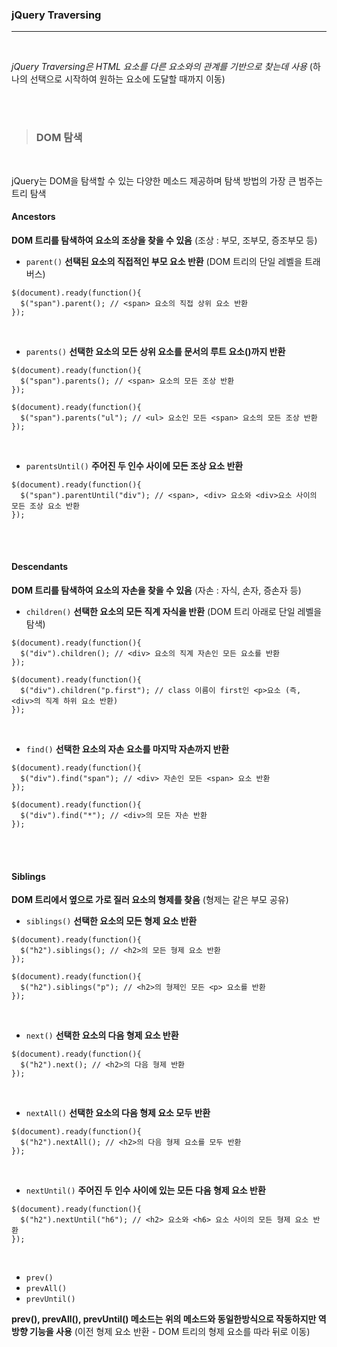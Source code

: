 ### jQuery Traversing
---

<br>

_jQuery Traversing은 HTML 요소를 다른 요소와의 관계를 기반으로 찾는데 사용_
(하나의 선택으로 시작하여 원하는 요소에 도달할 때까지 이동)

<br><br>

>### DOM 탐색

<br>

jQuery는 DOM을 탐색할 수 있는 다양한 메소드 제공하며 탐색 방법의 가장 큰 범주는 트리 탐색

#### Ancestors

__DOM 트리를 탐색하여 요소의 조상을 찾을 수 있음__
(조상 : 부모, 조부모, 증조부모 등)

- `parent()`
__선택된 요소의 직접적인 부모 요소 반환__
(DOM 트리의 단일 레벨을 트래버스)

~~~
$(document).ready(function(){
  $("span").parent(); // <span> 요소의 직접 상위 요소 반환
});
~~~

<br>

- `parents()`
__선택한 요소의 모든 상위 요소를 문서의 루트 요소(<html>)까지 반환__

~~~
$(document).ready(function(){
  $("span").parents(); // <span> 요소의 모든 조상 반환
});

$(document).ready(function(){
  $("span").parents("ul"); // <ul> 요소인 모든 <span> 요소의 모든 조상 반환
});
~~~

<br>

- `parentsUntil()`
__주어진 두 인수 사이에 모든 조상 요소 반환__

~~~
$(document).ready(function(){
  $("span").parentUntil("div"); // <span>, <div> 요소와 <div>요소 사이의 모든 조상 요소 반환
});
~~~

<br><br>

#### Descendants

__DOM 트리를 탐색하여 요소의 자손을 찾을 수 있음__
(자손 : 자식, 손자, 증손자 등)

- `children()`
__선택한 요소의 모든 직계 자식을 반환__
(DOM 트리 아래로 단일 레벨을 탐색)

~~~
$(document).ready(function(){
  $("div").children(); // <div> 요소의 직계 자손인 모든 요소를 반환
});

$(document).ready(function(){
  $("div").children("p.first"); // class 이름이 first인 <p>요소 (즉, <div>의 직계 하위 요소 반환)
});
~~~

<br>

- `find()`
__선택한 요소의 자손 요소를 마지막 자손까지 반환__

~~~
$(document).ready(function(){
  $("div").find("span"); // <div> 자손인 모든 <span> 요소 반환
});

$(document).ready(function(){
  $("div").find("*"); // <div>의 모든 자손 반환
});
~~~

<br><br>

#### Siblings

__DOM 트리에서 옆으로 가로 질러 요소의 형제를 찾음__
(형제는 같은 부모 공유)

- `siblings()`
__선택한 요소의 모든 형제 요소 반환__

~~~
$(document).ready(function(){
  $("h2").siblings(); // <h2>의 모든 형제 요소 반환
});

$(document).ready(function(){
  $("h2").siblings("p"); // <h2>의 형제인 모든 <p> 요소를 반환
});
~~~

<br>

- `next()`
__선택한 요소의 다음 형제 요소 반환__

~~~
$(document).ready(function(){
  $("h2").next(); // <h2>의 다음 형제 반환
});
~~~

<br>

- `nextAll()`
__선택한 요소의 다음 형제 요소 모두 반환__

~~~
$(document).ready(function(){
  $("h2").nextAll(); // <h2>의 다음 형제 요소를 모두 반환
});
~~~

<br>

- `nextUntil()`
__주어진 두 인수 사이에 있는 모든 다음 형제 요소 반환__

~~~
$(document).ready(function(){
  $("h2").nextUntil("h6"); // <h2> 요소와 <h6> 요소 사이의 모든 형제 요소 반환
});
~~~

<br>

- `prev()`
- `prevAll()`
- `prevUntil()`

__prev(), prevAll(), prevUntil() 메소드는 위의 메소드와 동일한방식으로 작동하지만 역방향 기능을 사용__
(이전 형제 요소 반환 - DOM 트리의 형제 요소를 따라 뒤로 이동)

<br><br>
